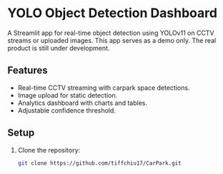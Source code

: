# YOLO Object Detection Dashboard

A Streamlit app for real-time object detection using YOLOv11 on CCTV streams or uploaded images.
This app serves as a demo only. The real product is still under development. 

## Features
- Real-time CCTV streaming with carpark space detections.
- Image upload for static detection.
- Analytics dashboard with charts and tables.
- Adjustable confidence threshold.

## Setup
1. Clone the repository:
   ```bash
   git clone https://github.com/tiffchiu17/CarPark.git
